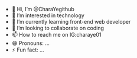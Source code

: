 - 👋 Hi, I’m @CharaYegithub
- 👀 I’m interested in technology 
- 🌱 I’m currently learning front-end web developer
- 💞️ I’m looking to collaborate on coding
- 📫 How to reach me on IG:charaye01
- 😄 Pronouns: ...
- ⚡ Fun fact: ...

<!---
CharaYegithub/CharaYegithub is a ✨ special ✨ repository because its `README.md` (this file) appears on your GitHub profile.
You can click the Preview link to take a look at your changes.
--->
